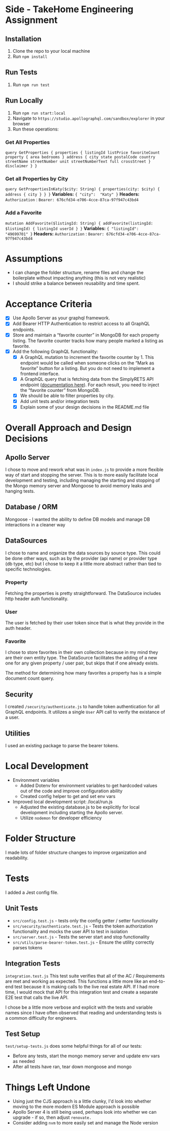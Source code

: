 # Side - TakeHome Engineering Assignment

## Installation

1.  Clone the repo to your local machine
2.  Run `npm install`

## Run Tests

1. Run `npm run test`

## Run Locally

1. Run `npm run start:local`
2. Navigate to `https://studio.apollographql.com/sandbox/explorer` in your browser
3. Run these operations:

### Get All Properties

`query GetProperties { properties { listingId listPrice favoriteCount property { area bedrooms } address { city state postalCode country streetName streetNumber unit streetNumberText full crossStreet } disclaimer } }`

### Get all Properties by City

`query GetPropertiesInKaty($city: String) { properties(city: $city) { address { city } } }`
**Variables:**
`{ "city":  "Katy" }`
**Headers:**
`Authorization` : `Bearer: 676cfd34-e706-4cce-87ca-97f947c43bd4`

### Add a Favorite

`mutation AddFavorite($listingId: String) { addFavorite(listingId: $listingId) { listingId userId } }`
**Variables:**
`{ "listingId":  "49699701" }`
**Headers:**
`Authorization` : `Bearer: 676cfd34-e706-4cce-87ca-97f947c43bd4`

# Assumptions

- I can change the folder structure, rename files and change the boilerplate without impacting anything (this is not very realistic)
- I should strike a balance between reusability and time spent.

# Acceptance Criteria

- [x] Use Apollo Server as your graphql framework.
- [x] Add Bearer HTTP Authentication to restrict access to all GraphQL endpoints.
- [x] Store and maintain a “favorite counter” in MongoDB for each property listing. The favorite counter tracks how many people marked a listing as favorite.
- [x] Add the following GraphQL functionality:
  - [x] A GraphQL mutation to increment the favorite counter by 1. This endpoint would be called when someone clicks on the “Mark as favorite” button for a listing. But you do not need to implement a frontend interface.
  - [x] A GraphQL query that is fetching data from the SimplyRETS API endpoint ([documentation here](https://docs.simplyrets.com/api/index.html#/Listings/get_properties)). For each result, you need to inject the “favorite counter” from MongoDB.
  - [x] We should be able to filter properties by city.
  - [x] Add unit tests and/or integration tests
  - [x] Explain some of your design decisions in the README.md file

# Overall Approach and Design Decisions

## Apollo Server

I chose to move and rework what was in `index.js` to provide a more flexible way of start and stopping the server. This is to more easily facilitate local development and testing, including managing the starting and stopping of the Mongo memory server and Mongoose to avoid memory leaks and hanging tests.

## Database / ORM

Mongoose - I wanted the ability to define DB models and manage DB interactions in a cleaner way

## DataSources

I chose to name and organize the data sources by source type. This could be done other ways, such as by the provider (api name) or provider type (db type, etc) but I chose to keep it a little more abstract rather than tied to specific technologies.

### Property

Fetching the properties is pretty straightforward. The DataSource includes http header auth functionality.

### User

The user is fetched by their user token since that is what they provide in the auth header.

### Favorite

I chose to store favorites in their own collection because in my mind they are their own entity type. The DataSource facilitates the adding of a new one for any given property / user pair, but skips that if one already exists.

The method for determining how many favorites a property has is a simple document count query.

## Security

I created `/security/authenticate.js` to handle token authentication for all GraphQL endpoints. It utilizes a single `User` API call to verify the existance of a user.

## Utilities

I used an existing package to parse the bearer tokens.

# Local Development

- Environment variables
  - Added Dotenv for environment variables to get hardcoded values out of the code and improve configuration ability
  - Created config helper to get and set env vars
- Improved local development script: /local/run.js
  - Adjusted the existing database.js to be explicitly for local development including starting the Apollo server.
  - Utilize `nodemon` for developer efficiency

# Folder Structure

I made lots of folder structure changes to improve organization and readability.

# Tests

I added a Jest config file.

## Unit Tests

- `src/config.test.js` - tests only the config getter / setter functionality
- `src/security/authenticate.test.js` - Tests the token authorization functionality and mocks the user API to test in isolation
- `src/server.test.js` - Tests the server start and stop functionality
- `src/utils/parse-bearer-token.test.js` - Ensure the utility correctly parses tokens

## Integration Tests

`integration.test.js`
This test suite verifies that all of the AC / Requirements are met and working as expected. This functions a little more like an end-to-end test because it is making calls to the live real estate API. If I had more time, I would mock that API for this integration test and create a separate E2E test that calls the live API.

I chose be a little more verbose and explicit with the tests and variable names since I have often observed that reading and understanding tests is a common difficulty for engineers.

## Test Setup

`test/setup-tests.js` does some helpful things for all of our tests:

- Before any tests, start the mongo memory server and update env vars as needed
- After all tests have ran, tear down mongoose and mongo

# Things Left Undone

- Using just the CJS approach is a little clunky, I'd look into whether moving to the more modern ES Module approach is possible
- Apollo Server 4 is still being used, perhaps look into whether we can upgrade - if so, then adjust `renovate.`
- Consider adding `nvm` to more easily set and manage the Node version
